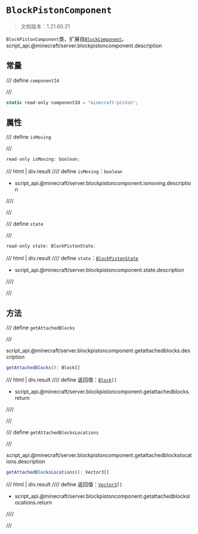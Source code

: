 # `BlockPistonComponent`

> 文档版本：1.21.60.21

`BlockPistonComponent`类，扩展自[`BlockComponent`](./blockcomponent.md)。script_api.@minecraft/server.blockpistoncomponent.description

## 常量

/// define
`componentId`


///

```js
static read-only componentId = "minecraft:piston";
```


## 属性

/// define
`isMoving`


///

```js
read-only isMoving: boolean;
```

/// html | div.result
//// define
`isMoving`：`boolean`

- script_api.@minecraft/server.blockpistoncomponent.ismoving.description


////

///


/// define
`state`


///

```js
read-only state: BlockPistonState;
```

/// html | div.result
//// define
`state`：[`BlockPistonState`](./blockpistonstate.md)

- script_api.@minecraft/server.blockpistoncomponent.state.description


////

///


## 方法

/// define
`getAttachedBlocks`


///

script_api.@minecraft/server.blockpistoncomponent.getattachedblocks.description

```js
getAttachedBlocks(): Block[]
```

/// html | div.result
//// define
返回值：<code><a href="../block/">Block</a>[]</code>

- script_api.@minecraft/server.blockpistoncomponent.getattachedblocks.return


////

///


/// define
`getAttachedBlocksLocations`


///

script_api.@minecraft/server.blockpistoncomponent.getattachedblockslocations.description

```js
getAttachedBlocksLocations(): Vector3[]
```

/// html | div.result
//// define
返回值：<code><a href="../vector3/">Vector3</a>[]</code>

- script_api.@minecraft/server.blockpistoncomponent.getattachedblockslocations.return


////

///

